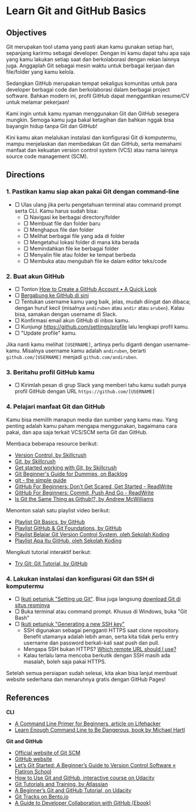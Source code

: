 # Learn Git and GitHub Basics

## Objectives

Git merupakan tool utama yang pasti akan kamu gunakan setiap hari, sepanjang karirmu sebagai developer. Dengan ini kamu dapat tahu apa saja yang kamu lakukan setiap saat dan berkolaborasi dengan rekan lainnya juga. Anggaplah Git sebagai mesin waktu untuk berbagai kerjaan dan file/folder yang kamu kelola.

Sedangkan GitHub merupakan tempat sekaligus komunitas untuk para developer berbagai code dan berkolaborasi dalam berbagai project software. Bahkan modern ini, profil GitHub dapat menggantikan resume/CV untuk melamar pekerjaan!

Kami ingin untuk kamu nyaman menggunakan Git dan GitHub sesegera mungkin. Semoga kamu juga bakal ketagihan dan bahkan nggak bisa bayangin hidup tanpa Git dan GitHub!

Kini kamu akan melalukan instalasi dan konfigurasi Git di komputermu, mampu menjelaskan dan membedakan Git dan GitHub, serta memahami manfaat dan kekuatan version control system (VCS) atau nama lainnya source code management (SCM).

## Directions

### 1. Pastikan kamu siap akan pakai Git dengan command-line

- ▢ Ulas ulang jika perlu pengetahuan terminal atau command prompt serta CLI. Kamu harus sudah bisa:
  - ▢ Navigasi ke berbagai directory/folder
  - ▢ Membuat file dan folder baru
  - ▢ Menghapus file dan folder
  - ▢ Melihat berbagai file yang ada di folder
  - ▢ Mengetahui lokasi folder di mana kita berada
  - ▢ Memindahkan file ke berbagai folder
  - ▢ Menyalin file atau folder ke tempat berbeda
  - ▢ Membuka atau mengubah file ke dalam editor teks/code

### 2. Buat akun GitHub

- ▢ Tonton [How to Create a GitHub Account • A Quick Look](https://www.youtube.com/watch?v=ezxRcdJ8glM)
- ▢ [Bergabung ke GitHub di sini](https://github.com/join)
- ▢ Tentukan username kamu yang baik, jelas, mudah diingat dan dibaca; dengan huruf kecil (misalnya `andiruben` atau `andir` atau `aruben`). Kalau bisa, samakan dengan username di Slack.
- ▢ Konfirmasi email akun GitHub di inbox kamu.
- ▢ Kunjungi <https://github.com/settings/profile> lalu lengkapi profil kamu.
- ▢ "Update profile" kamu.

Jika nanti kamu melihat `[USERNAME]`, artinya perlu diganti dengan username-kamu. Misalnya username kamu adalah `andiruben`, berarti `github.com/[USERNAME]` menjadi `github.com/andiruben`.

### 3. Beritahu profil GitHub kamu

- ▢ Kirimlah pesan di grup Slack yang memberi tahu kamu sudah punya profil GitHub dengan URL `https://github.com/[USERNAME]`

### 4. Pelajari manfaat Git dan GitHub

Kamu bisa memilih manapun media dan sumber yang kamu mau. Yang penting adalah kamu paham mengapa menggunakan, bagaimana cara pakai, dan apa saja terkait VCS/SCM serta Git dan GitHub.

Membaca beberapa resource berikut:

- [Version Control, by Skillcrush](http://skillcrush.com/2013/02/11/version-control)
- [Git, by Skillcrush](http://skillcrush.com/2013/02/18/git)
- [Get started working with Git, by Skillcrush](http://skillcrush.com/2013/02/20/get-started-working-with-git)
- [Git Beginner's Guide for Dummies, on Backlog](https://backlogtool.com/git-guide/en)
- [git - the simple guide](http://rogerdudler.github.io/git-guide)
- [GitHub For Beginners: Don’t Get Scared, Get Started - ReadWrite](http://readwrite.com/2013/09/30/understanding-github-a-journey-for-beginners-part-1)
- [GitHub For Beginners: Commit, Push And Go - ReadWrite](http://readwrite.com/2013/10/02/github-for-beginners-part-2)
- [Is Git the Same Thing as Github!?, by Andrew McWilliams](https://jahya.net/blog/git-vs-github)

Menonton salah satu playlist video berikut:

- [Playlist Git Basics, by GitHub](https://www.youtube.com/playlist?list=PLg7s6cbtAD165JTRsXh8ofwRw0PqUnkVH)
- [Playlist GitHub & Git Foundations, by GitHub](https://www.youtube.com/playlist?list=PLg7s6cbtAD15G8lNyoaYDuKZSKyJrgwB-)
- [Playlist Belajar Git Version Control System, oleh Sekolah Koding](https://www.youtube.com/playlist?list=PLCZlgfAG0GXATLIO3kp405u6TyFPQ9Kjy)
- [Playlist Apa Itu GitHub, oleh Sekolah Koding](https://www.youtube.com/playlist?list=PLCZlgfAG0GXCtwnagWsUzZum1CFZYqrB5)

Mengikuti tutorial interaktif berikut:

- [Try Git: Git Tutorial, by GitHub](http://try.github.io)

### 4. Lakukan instalasi dan konfigurasi Git dan SSH di komputermu

- ▢ [Ikuti petunjuk "Setting up Git"](https://help.github.com/articles/set-up-git/#setting-up-git). Bisa juga langsung [download Git di situs resminya](https://git-scm.com/downloads)
- ▢ Buka terminal atau command prompt. Khusus di Windows, buka "Git Bash"
- ▢ [Ikuti petunjuk "Generating a new SSH key"](https://help.github.com/articles/generating-a-new-ssh-key-and-adding-it-to-the-ssh-agent/#generating-a-new-ssh-key)
  - SSH digunakan sebagai pengganti HTTPS saat clone repository. Benefit utamanya adalah lebih aman, serta kita tidak perlu entry username dan password berkali-kali saat push dan pull.
  - Mengapa SSH bukan HTTPS? [Which remote URL should I use?](https://help.github.com/articles/which-remote-url-should-i-use)
  - Kalau terlalu lama mencoba berkutik dengan SSH masih ada masalah, boleh saja pakai HTTPS.

Setelah semua persiapan sudah selesai, kita akan bisa lanjut membuat website sederhana dan menaruhnya gratis dengan GitHub Pages!

## References

**CLI**

- [A Command Line Primer for Beginners, article on Lifehacker](http://lifehacker.com/5633909/who-needs-a-mouse-learn-to-use-the-command-line-for-almost-anything)
- [Learn Enough Command Line to Be Dangerous, book by Michael Hartl](https://learnenough.com/command-line-tutorial)

**Git and GitHub**

- [Official website of Git SCM](https://git-scm.com)
- [GitHub website](https://github.com)
- [Let’s Git Started: A Beginner’s Guide to Version Control Software « Flatiron School](http://blog.flatironschool.com/lets-git-started-a-beginners-guide-to-version-control-software)
- [How to Use Git and GitHub, interactive course on Udacity](https://www.udacity.com/course/how-to-use-git-and-github--ud775)
- [Git Tutorials and Training, by Atlassian](https://www.atlassian.com/git/tutorials)
- [A Beginner’s Git and GitHub Tutorial, on Udacity](http://blog.udacity.com/2015/06/a-beginners-git-github-tutorial.html)
- [Git Tracks on Bento.io](https://bento.io/git)
- [A Guide to Developer Collaboration with GitHub (Ebook)](https://smartbear.com/ppc/ebooks/guide-to-developer-collaboration-with-github)
